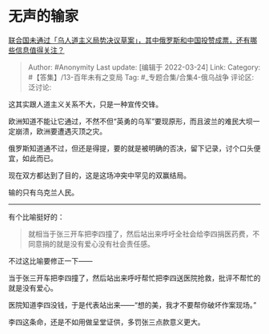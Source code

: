 # 无声的输家
[联合国未通过「乌人道主义局势决议草案」，其中俄罗斯和中国投赞成票，还有哪些信息值得关注？](https://www.zhihu.com/question/523780782/answer/2405285415)

> Author: #Anonymity
> Last update: [编辑于 2022-03-24]
> Link:
> Category: #【答集】/13-百年未有之变局
> Tag: #_专题合集/合集4-俄乌战争 
> 评论区:
> 泛讨论:

这其实跟人道主义关系不大，只是一种宣传交锋。

欧洲知道不能让它通过，不然不但“英勇的乌军”要现原形，而且波兰的难民大坝一定崩溃，欧洲要遭遇灭顶之灾。

俄罗斯知道通不过，但还是得提，要的就是被明确的否决，留下记录，讨个口头便宜，如此而已。

现在双方都达到了目的，这是这场冲突中罕见的双赢结局。

输的只有乌克兰人民。

---

有个比喻挺好的：

> 就相当于张三开车把李四撞了，然后站出来呼吁全社会给李四捐医药费，不同意捐的就是没有爱心没有社会责任感。

不过这比喻要修正一下——

当于张三开车把李四撞了，然后站出来呼吁帮忙把李四送医院抢救，批评不帮忙的就是没有爱心。

医院知道李四没钱，于是代表站出来——“想的美，我才不要帮你破坏作案现场。”

李四这条命，还是不如用做呈堂证供，多罚张三点款意义更大。
